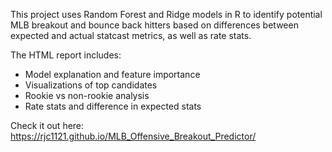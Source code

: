 This project uses  Random Forest and Ridge models in R to identify potential MLB breakout and bounce back hitters based on differences between expected and actual statcast metrics, as well as rate stats.

The HTML report includes:
- Model explanation and feature importance
- Visualizations of top candidates
- Rookie vs non-rookie analysis
- Rate stats and difference in expected stats

Check it out here:
https://rjc1121.github.io/MLB_Offensive_Breakout_Predictor/
